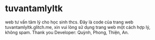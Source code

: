 # tuvantamlyltk
web tư vấn tâm lý cho học sinh thcs.
Đây là code của trang web tuvantamlyltk.glitch.me, xin vui lòng sử dụng trang web một cách hợp lý, không spam.
Thank you
Developer: Quỳnh, Phong, Thiện, An.
